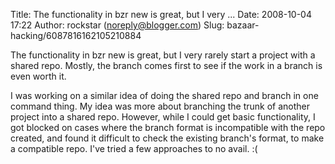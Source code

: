 Title: The functionality in bzr new is great, but I very ...
Date: 2008-10-04 17:22
Author: rockstar (noreply@blogger.com)
Slug: bazaar-hacking/6087816162105210884

The functionality in bzr new is great, but I very rarely start a project
with a shared repo. Mostly, the branch comes first to see if the work in
a branch is even worth it.  
  
I was working on a similar idea of doing the shared repo and branch in
one command thing. My idea was more about branching the trunk of another
project into a shared repo. However, while I could get basic
functionality, I got blocked on cases where the branch format is
incompatible with the repo created, and found it difficult to check the
existing branch's format, to make a compatible repo. I've tried a few
approaches to no avail. :(

